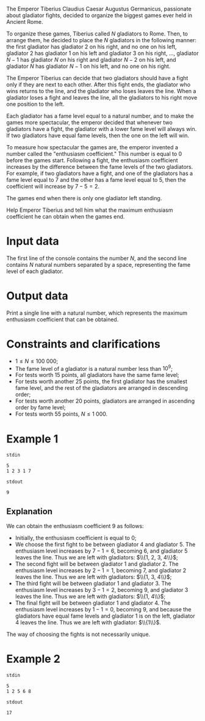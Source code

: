 The Emperor Tiberius Claudius Caesar Augustus Germanicus, passionate about gladiator fights, decided to organize the biggest games ever held in Ancient Rome.

To organize these games, Tiberius called $N$ gladiators to Rome. Then, to arrange them, he decided to place the $N$ gladiators in the following manner: the first gladiator has gladiator $2$ on his right, and no one on his left, gladiator $2$ has gladiator $1$ on his left and gladiator $3$ on his right, ..., gladiator $N-1$ has gladiator $N$ on his right and gladiator $N-2$ on his left, and gladiator $N$ has gladiator $N-1$ on his left, and no one on his right.

The Emperor Tiberius can decide that two gladiators should have a fight only if they are next to each other. After this fight ends, the gladiator who wins returns to the line, and the gladiator who loses leaves the line. When a gladiator loses a fight and leaves the line, all the gladiators to his right move one position to the left.

Each gladiator has a fame level equal to a natural number, and to make the games more spectacular, the emperor decided that whenever two gladiators have a fight, the gladiator with a lower fame level will always win. If two gladiators have equal fame levels, then the one on the left will win.

To measure how spectacular the games are, the emperor invented a number called the "enthusiasm coefficient." This number is equal to $0$ before the games start. Following a fight, the enthusiasm coefficient increases by the difference between the fame levels of the two gladiators. For example, if two gladiators have a fight, and one of the gladiators has a fame level equal to $7$ and the other has a fame level equal to $5$, then the coefficient will increase by $7 - 5 = 2$.

The games end when there is only one gladiator left standing.

Help Emperor Tiberius and tell him what the maximum enthusiasm coefficient he can obtain when the games end.

# Input data

The first line of the console contains the number $N$, and the second line contains $N$ natural numbers separated by a space, representing the fame level of each gladiator.

# Output data

Print a single line with a natural number, which represents the maximum enthusiasm coefficient that can be obtained.

# Constraints and clarifications

* $1 \leq N \leq 100\ 000$;
* The fame level of a gladiator is a natural number less than $10^9$;
* For tests worth 15 points, all gladiators have the same fame level;
* For tests worth another 25 points, the first gladiator has the smallest fame level, and the rest of the gladiators are arranged in descending order;
* For tests worth another 20 points, gladiators are arranged in ascending order by fame level;
* For tests worth 55 points, $N \leq 1\ 000$.

# Example 1

`stdin`
```
5
1 2 3 1 7
```

`stdout`
```
9
```

## Explanation

We can obtain the enthusiasm coefficient $9$ as follows:

- Initially, the enthusiasm coefficient is equal to $0$;
- We choose the first fight to be between gladiator $4$ and gladiator $5$. The enthusiasm level increases by $7-1=6$, becoming $6$, and gladiator $5$ leaves the line. Thus we are left with gladiators: $\\{1, 2, 3, 4\\}$;
- The second fight will be between gladiator $1$ and gladiator $2$. The enthusiasm level increases by $2-1=1$, becoming $7$, and gladiator $2$ leaves the line. Thus we are left with gladiators: $\\{1, 3, 4\\}$;
- The third fight will be between gladiator $1$ and gladiator $3$. The enthusiasm level increases by $3-1=2$, becoming $9$, and gladiator $3$ leaves the line. Thus we are left with gladiators: $\\{1, 4\\}$;
- The final fight will be between gladiator $1$ and gladiator $4$. The enthusiasm level increases by $1-1=0$, becoming $9$, and because the gladiators have equal fame levels and gladiator $1$ is on the left, gladiator $4$ leaves the line. Thus we are left with gladiator: $\\{1\\}$.

The way of choosing the fights is not necessarily unique.

# Example 2

`stdin`
```
5
1 2 5 6 8
```

`stdout`
```
17
